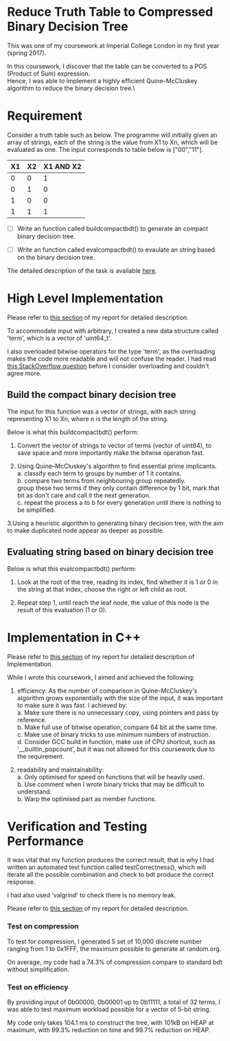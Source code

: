 # Reduce Truth Table to Compressed Binary Decision Tree

This was one of my coursework at Imperial College London in my first year (spring 2017).

In this coursework, I discover that the table can be converted to a POS (Product of Sum) expression.\
Hence, I was able to implement a highly efficient Quine–McCluskey algorithm to reduce the binary decision tree.\

# Requirement

Consider a truth table such as below. The programme will initially given an array of strings, each of the string is the value from X1 to Xn, which will be evaluated as one. The input corresponds to table below is ["00","11"].

| X1 | X2 | X1 AND X2 |
|----|----|-----------|
| 0  | 0  | 1         |
| 0  | 1  | 0         |
| 1  | 0  | 0         |
| 1  | 1  | 1         |

- [ ] Write an function called buildcompactbdt() to generate an compact binary decision tree.
- [ ] Write an function called evalcompactbdt() to evaulate an string based on the binary decision tree.


The detailed description of the task is available [here](https://github.com/BenShen98/truth-table-compression/blob/master/requirement.pdf).

# High Level Implementation

Please refer to [this section](https://github.com/BenShen98/truth-table-compression/blob/master/report/high%20level%20implementation.pdf) of my report for detailed description.


To accommodate input with arbitrary, I created a new data structure called 'term', which is a vector of 'uint64_t'.

I also overloaded bitwise operators for the type 'term', as the overloading makes the code more readable and will not confuse the reader. I had read [this StackOverflow question](https://stackoverflow.com/questions/4421706/what-are-the-basic-rules-and-idioms-for-operator-overloading) before I consider overloading and couldn't agree more.


## Build the compact binary decision tree

The input for this function was a vector of strings, with each string representing X1 to Xn, where n is the length of the string.

Below is what this buildcompactbdt() perform:

1. Convert the vector of strings to vector of terms (vector of uint64), to save space and more importantly make the bitwise operation fast.

2. Using Quine–McCluskey's algorithm to find essential prime implicants.\
    a. classify each term to groups by number of 1 it contains.\
    b. compare two terms from neighbouring group repeatedly.\
    group these two terms if they only contain difference by 1 bit, mark that bit as don't care and call it the next generation.\
    c. repeat the process a to b for every generation until there is nothing to be simplified.
    
3.Using a heuristic algorithm to generating binary decision tree, with the aim to make duplicated node appear as deeper as possible.

## Evaluating string based on binary decision tree

Below is what this evalcompactbdt() perform:

1. Look at the root of the tree, reading its index, find whether it is 1 or 0 in the string at that index, choose the right or left child as root.

2. Repeat step 1, until reach the leaf node, the value of this node is the result of this evaluation (1 or 0).

# Implementation in C++

Please refer to [this section](https://github.com/BenShen98/truth-table-compression/blob/master/report/Implementation%20in%20C%2B%2B.pdf) of my report for detailed description of Implementation.

While I wrote this coursework, I aimed and achieved the following:

1. efficiency: As the number of comparison in Quine–McCluskey's algorithm grows exponentially with the size of the input, it was important to make sure it was fast. I achieved by:\
    a. Make sure there is no unnecessary copy, using pointers and pass by reference.\
    b. Make full use of bitwise operation, compare 64 bit at the same time.\
    c. Make use of binary tricks to use minimum numbers of instruction.\
    d. Consider GCC build in function, make use of CPU shortcut, such as '__builtin_popcount', but it was not allowed for this coursework due to the requirement.
    
2. readability and maintainability:\
    a. Only optimised for speed on functions that will be heavily used.\
    b. Use comment when I wrote binary tricks that may be difficult to understand.\
    b. Warp the optimised part as member functions.
    
# Verification and Testing Performance

It was vital that my function produces the correct result, that is why I had written an automated test function called testCorrectness(), which will iterate all the possible combination and check to bdt produce the correct response.

I had also used 'valgrind' to check there is no memory leak.

Please refer to [this section](https://github.com/BenShen98/truth-table-compression/blob/master/report/Verification%20and%20Testing%20Performance.pdf) of my report for detailed description.

### Test on compression 

To test for compression, I generated 5 set of 10,000 discrete number ranging from 1 to 0x1FFF, the maximum possible to generate at random.org.

On average, my code had a 74.3% of compression compare to standard bdt without simplification.

### Test on efficiency 
By providing input of 0b00000, 0b00001 up to 0b11111, a total of 32 terms, I was able to test maximum workload possible for a vector of 5-bit string.

My code only takes 104.1 ms to construct the tree, with 101kB on HEAP at maximum, with 99.3% reduction on time and 99.7% reduction on HEAP.
